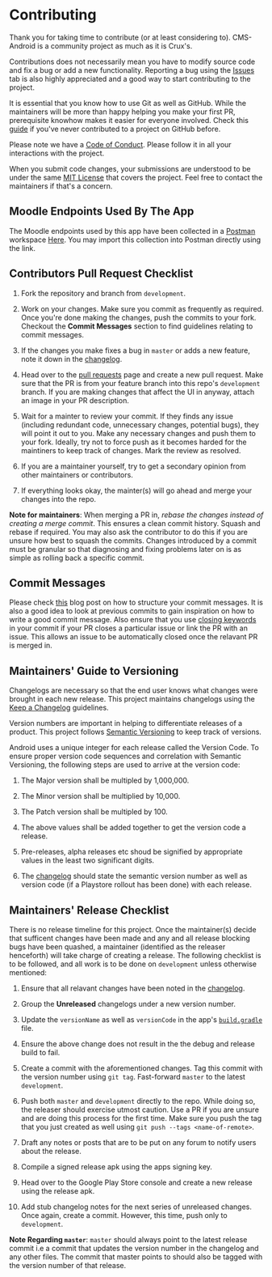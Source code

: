 # Contributing

Thank you for taking time to contribute (or at least considering to). CMS-Android is a community project as much as
it is Crux's. 

Contributions does not necessarily mean you have to modify source code and fix a bug or add a new functionality.
Reporting a bug using the [Issues](https://github.com/crux-bphc/CMS-Android/issues) tab is also highly appreciated 
and a good way to start contributing to the project.

It is essential that you know how to use Git as well as GitHub. While the maintainers will be more than happy helping
you make your first PR, prerequisite knowhow makes it easier for everyone involved. Check this 
[guide](https://github.com/firstcontributions/first-contributions)  if you've never contributed to a project on 
GitHub before.

Please note we have a [Code of Conduct](code-of-conduct.md). Please follow it in all your interactions with the project.

When you submit code changes, your submissions are understood to be under the same [MIT License](LICENSE) that covers the 
project. Feel free to contact the maintainers if that's a concern.

## Moodle Endpoints Used By The App

The Moodle endpoints used by this app have been collected in a [Postman](https://getpostman.com") workspace 
[Here](https://www.getpostman.com/collections/e2c0439f144f7d3f60ed). You may import this collection into Postman directly using the link. 

## Contributors Pull Request Checklist

1. Fork the repository and branch from `development`.

2. Work on your changes. Make sure you commit as frequently as required. Once you're done making the changes, push the commits
   to your fork. Checkout the **Commit Messages** section to find guidelines relating to commit messages.

3. If the changes you make fixes a bug in `master` or adds a new feature, note it down in the [changelog](CHANGELOD.md).
   
3. Head over to the [pull requests](https://github.com/crux-bphc/CMS-Android/pulls) page and create a new pull request. Make sure that the PR
   is from your feature branch into this repo's `development` branch. If you are making changes that affect the UI in anyway, attach an image
   in your PR description.

4. Wait for a mainter to review your commit. If they finds any issue (including redundant code, unnecessary changes, potential bugs),
   they will point it out to you. Make any necessary changes and push them to your fork. Ideally, try not to force push as it becomes
   harded for the maintiners to keep track of changes. Mark the review as resolved.

5. If you are a maintainer yourself, try to get a secondary opinion from other maintainers or contributors.

6. If everything looks okay, the mainter(s) will go ahead and merge your changes into the repo. 

**Note for maintainers**: When merging a PR in, *rebase the changes instead of creating a merge commit*. This ensures a clean commit history.
Squash and rebase if required. You may also ask the contributor to do this if you are unsure how best to squash the commits. Changes introduced
by a commit must be granular so that diagnosing and fixing problems later on is as simple as rolling back a specific commit.


## Commit Messages

Please check [this](https://chris.beams.io/posts/git-commit/) blog post on how to structure your commit messages. It is also a good idea to look
at previous commits to gain inspiration on how to write a good commit message. Also ensure that you use 
[closing keywords](https://help.github.com/en/github/managing-your-work-on-github/linking-a-pull-request-to-an-issue) in your commit if your PR
closes a particular issue or link the PR with an issue. This allows an issue to be automatically closed once the relavant PR is merged in.


## Maintainers' Guide to Versioning

Changelogs are necessary so that the end user knows what changes were brought in each new release. This project maintains changelogs using the 
[Keep a Changelog](https://keepachangelog.com/en/1.0.0/) guidelines.

Version numbers are important in helping to differentiate releases of a product. This project follows [Semantic Versioning](https://semver.org/)
to keep track of versions.

Android uses a unique integer for each release called the Version Code. To ensure proper version code sequences and correlation with Semantic 
Versioning, the following steps are used to arrive at the version code:

1. The Major version shall be multipled by 1,000,000.

2. The Minor version shall be multiplied by 10,000.

3. The Patch version shall be multipled by 100.

4. The above values shall be added together to get the version code a release.

5. Pre-releases, alpha releases etc shoud be signified by appropriate values in the least two significant digits.

6. The [changelog](CHANGELOD.md) should state the semantic version number as well as version code (if a Playstore rollout has been done) with each 
   release.


## Maintainers' Release Checklist

There is no release timeline for this project. Once the maintainer(s) decide that sufficent changes have been made and any and all release blocking
bugs have been quashed, a maintainer (identified as the releaser henceforth) will take charge of creating a release. The following checklist is to 
be followed, and all work is to be done on `development` unless otherwise mentioned:


1. Ensure that all relavant changes have been noted in the [changelog](CHANGELOG.md).

2. Group the **Unreleased** changelogs under a new version number.
   
3. Update the `versionName` as well as `versionCode` in the app's [`build.gradle`](app/build.gradle) file.

4. Ensure the above change does not result in the the debug and release build to fail.

5. Create a commit with the aforementioned changes. Tag this commit with the version number using `git tag`.
   Fast-forward `master` to the latest `development`.

6.  Push both `master` and `development` directly to the repo. While doing so, the releaser should exercise 
    utmost caution.  Use a PR if you are unsure and are doing this process for the first time. Make sure you push
    the tag that you just created as well using `git push --tags <name-of-remote>`.
   
7. Draft any notes or posts that are to be put on any forum to notify users about the release.

8. Compile a signed release apk using the apps signing key.

9. Head over to the Google Play Store console and create a new release using the release apk.

10. Add stub changelog notes for the next series of unreleased changes. Once again, create a commit. However, this time,
    push only to `development`. 
    
**Note Regarding `master`**: `master` should always point to the latest release commit i.e a commit that updates the version number in the changelog and 
any other files. The commit that master points to should also be tagged with the version number of that release.

